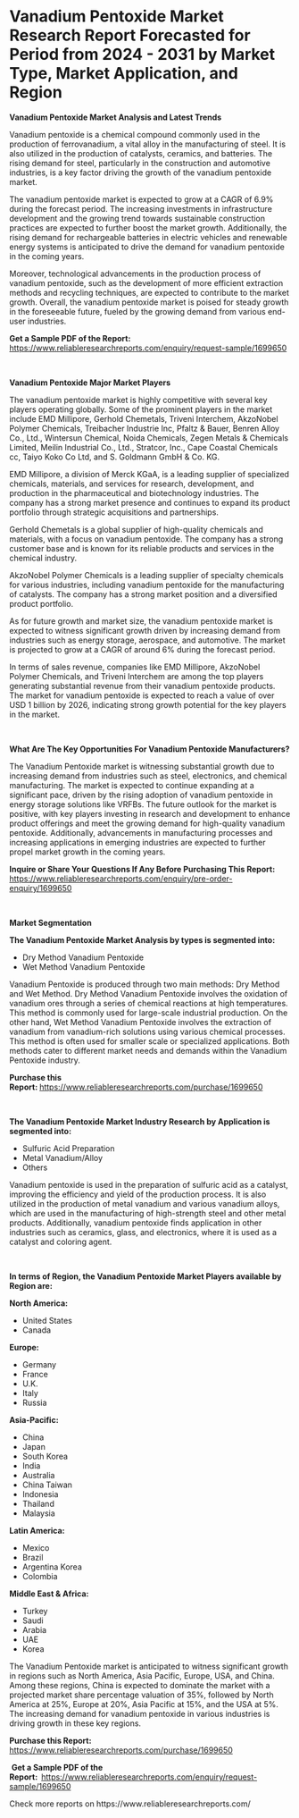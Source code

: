 <p><h1>Vanadium Pentoxide Market Research Report Forecasted for Period from 2024 -  2031 by Market Type, Market Application, and Region</h1></p><p><strong>Vanadium Pentoxide Market Analysis and Latest Trends</strong></p>
<p><p>Vanadium pentoxide is a chemical compound commonly used in the production of ferrovanadium, a vital alloy in the manufacturing of steel. It is also utilized in the production of catalysts, ceramics, and batteries. The rising demand for steel, particularly in the construction and automotive industries, is a key factor driving the growth of the vanadium pentoxide market.</p><p>The vanadium pentoxide market is expected to grow at a CAGR of 6.9% during the forecast period. The increasing investments in infrastructure development and the growing trend towards sustainable construction practices are expected to further boost the market growth. Additionally, the rising demand for rechargeable batteries in electric vehicles and renewable energy systems is anticipated to drive the demand for vanadium pentoxide in the coming years.</p><p>Moreover, technological advancements in the production process of vanadium pentoxide, such as the development of more efficient extraction methods and recycling techniques, are expected to contribute to the market growth. Overall, the vanadium pentoxide market is poised for steady growth in the foreseeable future, fueled by the growing demand from various end-user industries.</p></p>
<p><strong>Get a Sample PDF of the Report:&nbsp;</strong> <a href="https://www.reliableresearchreports.com/enquiry/request-sample/1699650">https://www.reliableresearchreports.com/enquiry/request-sample/1699650</a></p>
<p>&nbsp;</p>
<p><strong>Vanadium Pentoxide Major Market Players</strong></p>
<p><p>The vanadium pentoxide market is highly competitive with several key players operating globally. Some of the prominent players in the market include EMD Millipore, Gerhold Chemetals, Triveni Interchem, AkzoNobel Polymer Chemicals, Treibacher Industrie Inc, Pfaltz & Bauer, Benren Alloy Co., Ltd., Wintersun Chemical, Noida Chemicals, Zegen Metals & Chemicals Limited, Meilin Industrial Co., Ltd., Stratcor, Inc., Cape Coastal Chemicals cc, Taiyo Koko Co Ltd, and S. Goldmann GmbH & Co. KG.</p><p>EMD Millipore, a division of Merck KGaA, is a leading supplier of specialized chemicals, materials, and services for research, development, and production in the pharmaceutical and biotechnology industries. The company has a strong market presence and continues to expand its product portfolio through strategic acquisitions and partnerships.</p><p>Gerhold Chemetals is a global supplier of high-quality chemicals and materials, with a focus on vanadium pentoxide. The company has a strong customer base and is known for its reliable products and services in the chemical industry.</p><p>AkzoNobel Polymer Chemicals is a leading supplier of specialty chemicals for various industries, including vanadium pentoxide for the manufacturing of catalysts. The company has a strong market position and a diversified product portfolio.</p><p>As for future growth and market size, the vanadium pentoxide market is expected to witness significant growth driven by increasing demand from industries such as energy storage, aerospace, and automotive. The market is projected to grow at a CAGR of around 6% during the forecast period.</p><p>In terms of sales revenue, companies like EMD Millipore, AkzoNobel Polymer Chemicals, and Triveni Interchem are among the top players generating substantial revenue from their vanadium pentoxide products. The market for vanadium pentoxide is expected to reach a value of over USD 1 billion by 2026, indicating strong growth potential for the key players in the market.</p></p>
<p>&nbsp;</p>
<p><strong>What Are The Key Opportunities For Vanadium Pentoxide Manufacturers?</strong></p>
<p><p>The Vanadium Pentoxide market is witnessing substantial growth due to increasing demand from industries such as steel, electronics, and chemical manufacturing. The market is expected to continue expanding at a significant pace, driven by the rising adoption of vanadium pentoxide in energy storage solutions like VRFBs. The future outlook for the market is positive, with key players investing in research and development to enhance product offerings and meet the growing demand for high-quality vanadium pentoxide. Additionally, advancements in manufacturing processes and increasing applications in emerging industries are expected to further propel market growth in the coming years.</p></p>
<p><strong>Inquire or Share Your Questions If Any Before Purchasing This Report:</strong> <a href="https://www.reliableresearchreports.com/enquiry/pre-order-enquiry/1699650">https://www.reliableresearchreports.com/enquiry/pre-order-enquiry/1699650</a></p>
<p>&nbsp;</p>
<p><strong>Market Segmentation</strong></p>
<p><strong>The Vanadium Pentoxide Market Analysis by types is segmented into:</strong></p>
<p><ul><li>Dry Method Vanadium Pentoxide</li><li>Wet Method Vanadium Pentoxide</li></ul></p>
<p><p>Vanadium Pentoxide is produced through two main methods: Dry Method and Wet Method. Dry Method Vanadium Pentoxide involves the oxidation of vanadium ores through a series of chemical reactions at high temperatures. This method is commonly used for large-scale industrial production. On the other hand, Wet Method Vanadium Pentoxide involves the extraction of vanadium from vanadium-rich solutions using various chemical processes. This method is often used for smaller scale or specialized applications. Both methods cater to different market needs and demands within the Vanadium Pentoxide industry.</p></p>
<p><strong>Purchase this Report:&nbsp;</strong><a href="https://www.reliableresearchreports.com/purchase/1699650">https://www.reliableresearchreports.com/purchase/1699650</a></p>
<p>&nbsp;</p>
<p><strong>The Vanadium Pentoxide Market Industry Research by Application is segmented into:</strong></p>
<p><ul><li>Sulfuric Acid Preparation</li><li>Metal Vanadium/Alloy</li><li>Others</li></ul></p>
<p><p>Vanadium pentoxide is used in the preparation of sulfuric acid as a catalyst, improving the efficiency and yield of the production process. It is also utilized in the production of metal vanadium and various vanadium alloys, which are used in the manufacturing of high-strength steel and other metal products. Additionally, vanadium pentoxide finds application in other industries such as ceramics, glass, and electronics, where it is used as a catalyst and coloring agent.</p></p>
<p>&nbsp;</p>
<p><strong>In terms of Region, the Vanadium Pentoxide Market Players available by Region are:</strong></p>
<p>
    <p> <strong> North America: </strong>
        <ul>
            <li>United States</li>
            <li>Canada</li>
        </ul>
        </p> 
    <p> <strong> Europe: </strong>
        <ul>
            <li>Germany</li>
            <li>France</li>
            <li>U.K.</li>
            <li>Italy</li>
            <li>Russia</li>
        </ul>
        </p> 
    <p> <strong> Asia-Pacific: </strong>
        <ul>
            <li>China</li>
            <li>Japan</li>
            <li>South Korea</li>
            <li>India</li>
            <li>Australia</li>
            <li>China Taiwan</li>
            <li>Indonesia</li>
            <li>Thailand</li>
            <li>Malaysia</li>
        </ul>
        </p> 
    <p> <strong> Latin America: </strong>
        <ul>
            <li>Mexico</li>
            <li>Brazil</li>
            <li>Argentina Korea</li>
            <li>Colombia</li>
        </ul>
        </p> 
    <p> <strong> Middle East & Africa: </strong>
        <ul>
            <li>Turkey</li>
            <li>Saudi</li>
            <li>Arabia</li>
            <li>UAE</li>
            <li>Korea</li>
        </ul>
    </p>
    </p>
<p><p>The Vanadium Pentoxide market is anticipated to witness significant growth in regions such as North America, Asia Pacific, Europe, USA, and China. Among these regions, China is expected to dominate the market with a projected market share percentage valuation of 35%, followed by North America at 25%, Europe at 20%, Asia Pacific at 15%, and the USA at 5%. The increasing demand for vanadium pentoxide in various industries is driving growth in these key regions.</p></p>
<p><strong>Purchase this Report: </strong><a href="https://www.reliableresearchreports.com/purchase/1699650">https://www.reliableresearchreports.com/purchase/1699650</a></p>
<p>&nbsp;<strong>Get a Sample PDF of the Report:&nbsp;&nbsp;</strong><a href="https://www.reliableresearchreports.com/enquiry/request-sample/1699650">https://www.reliableresearchreports.com/enquiry/request-sample/1699650</a></p>
<p><strong></strong></p>
<p>Check more reports on https://www.reliableresearchreports.com/</p>